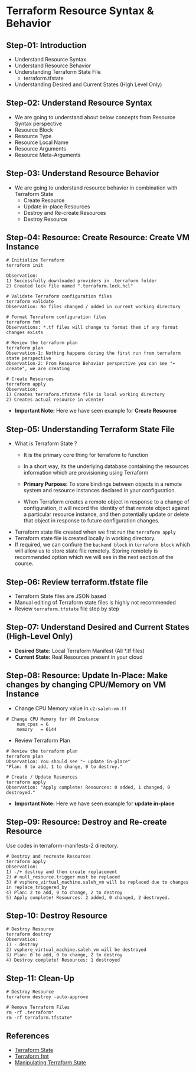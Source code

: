 # Terraform Resource Syntax & Behavior

## Step-01: Introduction
- Understand Resource Syntax
- Understand Resource Behavior
- Understanding Terraform State File
  - terraform.tfstate
- Understanding Desired and Current States (High Level Only)

## Step-02: Understand Resource Syntax
- We are going to understand about below concepts from Resource Syntax perspective
- Resource Block
- Resource Type
- Resource Local Name
- Resource Arguments
- Resource Meta-Arguments

## Step-03: Understand Resource Behavior
- We are going to understand resource behavior in combination with Terraform State
  - Create Resource
  - Update in-place Resources
  - Destroy and Re-create Resources
  - Destroy Resource  


## Step-04: Resource: Create Resource: Create VM Instance
```
# Initialize Terraform
terraform init

Observation: 
1) Successfully downloaded providers in .terraform folder
2) Created lock file named ".terraform.lock.hcl"

# Validate Terraform configuration files
terraform validate
Observation: No files changed / added in current working directory

# Format Terraform configuration files
terraform fmt
Observations: *.tf files will change to format them if any format changes exists

# Review the terraform plan
terraform plan 
Observation-1: Nothing happens during the first run from terraform state perspective
Observation-2: From Resource Behavior perspective you can see "+ create", we are creating 

# Create Resources 
terraform apply
Observation: 
1) Creates terraform.tfstate file in local working directory
2) Creates actual resource in vCenter
```
- **Important Note:** Here we have seen example for **Create Resource**


## Step-05: Understanding Terraform State File
- What is Terraform State ? 
  - It is the primary core thing for terraform to function
  - In a short way, its the underlying database containing the resources information which are provisioning using Terraform

  - **Primary Purpose:** To store bindings between objects in a remote system and resource instances declared in your configuration. 
  - When Terraform creates a remote object in response to a change of configuration, it will record the identity of that remote object against a particular resource instance, and then potentially update or delete that object in response to future configuration changes.
- Terraform state file created when we first run the `terraform apply`
- Terraform state file is created locally in working directory.
- If required, we can confiure the `backend block` in `terraform block` which will allow us to store state file remotely.  Storing remotely is recommended option which we will see in the next section of the course. 

## Step-06: Review terraform.tfstate file
- Terraform State files are JSON based
- Manual editing of Terraform state files is highly not recommended
- Review `terraform.tfstate` file step by step

## Step-07: Understand Desired and Current States (High-Level Only)
- **Desired State:** Local Terraform Manifest (All *.tf files)
- **Current State:**  Real Resources present in your cloud

## Step-08: Resource: Update In-Place: Make changes by changing CPU/Memory on VM Instance 
- Change CPU Memory value in `c2-saleh-vm.tf`
```
# Change CPU Memory for VM Instance
    num_cpus = 6
    memory   = 6144
```
- Review Terraform Plan
```
# Review the terraform plan
terraform plan 
Observation: You should see "~ update in-place" 
"Plan: 0 to add, 1 to change, 0 to destroy."

# Create / Update Resources 
terraform apply
Observation: "Apply complete! Resources: 0 added, 1 changed, 0 destroyed."
```
- **Important Note:** Here we have seen example for **update in-place**


## Step-09: Resource: Destroy and Re-create Resource
Use codes in terraform-manifests-2 directory.
```
# Destroy and recreate Resources
terraform apply 
Observation: 
1) -/+ destroy and then create replacement
2) # null_resource.trigger must be replaced
3) # vsphere_virtual_machine.saleh_vm will be replaced due to changes in replace_triggered_by
4) Plan: 2 to add, 0 to change, 2 to destroy
5) Apply complete! Resources: 2 added, 0 changed, 2 destroyed.
```

## Step-10: Destroy Resource
```
# Destroy Resource
terraform destroy
Observation:
1) - destroy
2) vsphere_virtual_machine.saleh_vm will be destroyed
3) Plan: 0 to add, 0 to change, 2 to destroy
4) Destroy complete! Resources: 1 destroyed
```

## Step-11: Clean-Up
```
# Destroy Resource
terraform destroy -auto-approve 

# Remove Terraform Files
rm -rf .terraform*
rm -rf terraform.tfstate*
```

## References
- [Terraform State](https://www.terraform.io/docs/language/state/index.html)
- [Terraform fmt](https://developer.hashicorp.com/terraform/cli/commands/fmt)
- [Manipulating Terraform State](https://www.terraform.io/docs/cli/state/index.html)